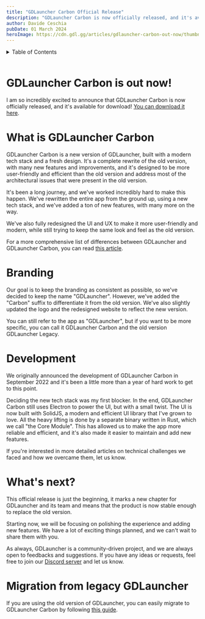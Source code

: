 ```yaml
---
title: "GDLauncher Carbon Official Release"
description: "GDLauncher Carbon is now officially released, and it's available for download."
author: Davide Ceschia
pubDate: 01 March 2024
heroImage: https://cdn.gdl.gg/articles/gdlauncher-carbon-out-now/thumbnail.jpg
---
```


<details>
  <summary id="tableListSummary">Table of Contents</summary>
  <ul id="tableList"></ul>
</details>

<br />

# GDLauncher Carbon is out now!

I am so incredibly excited to announce that GDLauncher Carbon is now officially released, and it's available for download! [You can download it here](https://gdlauncher.com).

# What is GDLauncher Carbon

GDLauncher Carbon is a new version of GDLauncher, built with a modern tech stack and a fresh design. It's a complete rewrite of the old version, with many new features and improvements, and it's designed to be more user-friendly and efficient than the old version and address most of the architectural issues that were present in the old version.

It's been a long journey, and we've worked incredibly hard to make this happen. We've rewritten the entire app from the ground up, using a new tech stack, and we've added a ton of new features, with many more on the way.

We've also fully redesigned the UI and UX to make it more user-friendly and modern, while still trying to keep the same look and feel as the old version.

For a more comprehensive list of differences between GDLauncher and GDLauncher Carbon, you can read [this article](/docs/gdlauncher-vs-gdlauncher-carbon).

# Branding

Our goal is to keep the branding as consistent as possible, so we've decided to keep the name "GDLauncher". However, we've added the "Carbon" suffix to differentiate it from the old version. We've also slightly updated the logo and the redesigned website to reflect the new version.

You can still refer to the app as "GDLauncher", but if you want to be more specific, you can call it GDLauncher Carbon and the old version GDLauncher Legacy.

# Development

We originally announced the development of GDLauncher Carbon in September 2022 and it's been a little more than a year of hard work to get to this point.

Deciding the new tech stack was my first blocker. In the end, GDLauncher Carbon still uses Electron to power the UI, but with a small twist. The UI is now built with SolidJS, a modern and efficient UI library that I've grown to love. All the heavy lifting is done by a separate binary written in Rust, which we call "the Core Module". This has allowed us to make the app more reliable and efficient, and it's also made it easier to maintain and add new features.

If you're interested in more detailed articles on technical challenges we faced and how we overcame them, let us know.

# What's next?

This official release is just the beginning, it marks a new chapter for GDLauncher and its team and means that the product is now stable enough to replace the old version.

Starting now, we will be focusing on polishing the experience and adding new features. We have a lot of exciting things planned, and we can't wait to share them with you.

As always, GDLauncher is a community-driven project, and we are always open to feedbacks and suggestions. If you have any ideas or requests, feel free to join our [Discord server](https://discord.gdlauncher.com) and let us know.

# Migration from legacy GDLauncher

If you are using the old version of GDLauncher, you can easily migrate to GDLauncher Carbon by following [this guide](/docs/migration-from-legacy-gdlauncher).
